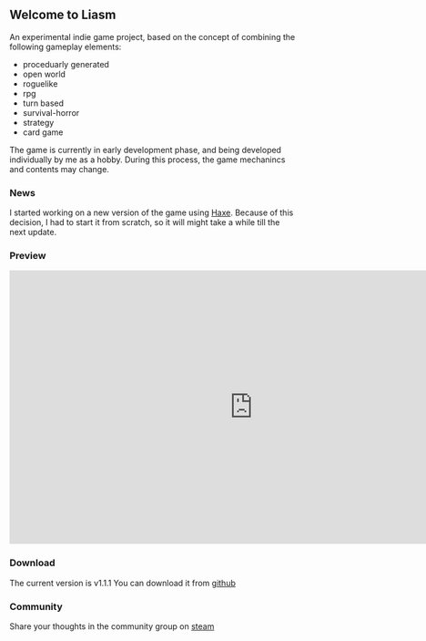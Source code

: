 ## Welcome to Liasm
An experimental indie game project, based on the concept of combining the following gameplay elements:

- proceduarly generated 
- open world
- roguelike
- rpg
- turn based
- survival-horror
- strategy
- card game

The game is currently in early development phase, and being developed individually by me as a hobby. During this process, the game mechanincs and contents may change.

### News
I started working on a new version of the game using [Haxe](https://haxeflixel.com/). Because of this decision, I had to start it from scratch, so it will might take a while till the next update.


### Preview
<div style="text-align: center"><iframe width="854" height="480" src="https://www.youtube.com/embed/dCgWyRek6E0" frameborder="0" allowfullscreen></iframe></div>


### Download
The current version is v1.1.1
You can download it from [github](https://github.com/k4d4m/Liasm/releases)


### Community
Share your thoughts in the community group on [steam](http://steamcommunity.com/groups/Liasm)

